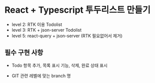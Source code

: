# React + Typescript 투두리스트 만들기

- level 2: RTK 이용 Todolist
- level 3: RTK + json-server Todolist
- level 5: react-query + json-server (RTK 필요없어서 제거)

## 필수 구현 사항

- Todo 항목 추가, 목록 표시 기능, 삭제, 완료 상태 표시

- GIT 관련 레벨에 맞는 branch 명

